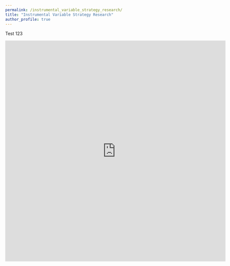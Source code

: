 ```yaml
---
permalink: /instrumental_variable_strategy_research/
title: "Instrumental Variable Strategy Research"
author_profile: true
---
```

Test 123  

<iframe width="700" height="700" scrolling="yes" frameborder="no"  src="https://roneileonel.shinyapps.io/instrumental_variable_strategy/">  
